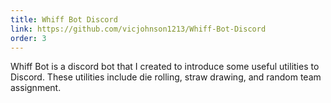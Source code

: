 ```yaml
---
title: Whiff Bot Discord
link: https://github.com/vicjohnson1213/Whiff-Bot-Discord
order: 3
---
```


Whiff Bot is a discord bot that I created to introduce some useful utilities to Discord. These utilities include die rolling, straw drawing, and random team assignment.
